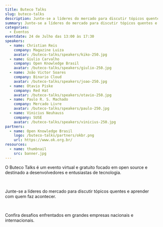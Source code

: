 ```yaml
---
title: Buteco Talks
slug: buteco-talks
description: Junte-se a líderes do mercado para discutir tópicos quentes e aprender com quem faz acontecer.
summary: Junte-se a líderes do mercado para discutir tópicos quentes e aprender com quem faz acontecer.
categories:
  - Eventos
eventdate: 24 de Julho das 13:00 às 17:30
speakers:
  - name: Christian Reis
    company: Magazine Luiza
    avatar: /buteco-talks/speakers/kiko-250.jpg
  - name: Giulio Carvalho
    company: Open Knowledge Brasil
    avatar: /buteco-talks/speakers/giulio-250.jpg
  - name: João Victor Soares
    company: Binario Cloud
    avatar: /buteco-talks/speakers/joao-250.jpg
  - name: Otavio Piske
    company: Red Hat
    avatar: /buteco-talks/speakers/otavio-250.jpg
  - name: Paulo R. S. Machado
    company: Mercado Livre
    avatar: /buteco-talks/speakers/paulo-250.jpg
  - name: Vinicius Neuhauss
    company: SUSE
    avatar: /buteco-talks/speakers/vinicius-250.jpg
partners:
  - name: Open Knowledge Brasil
    logo: /buteco-talks/partners/okbr.png
    url: https://www.ok.org.br/
resources:
  - name: thumbnail
    src: banner.jpg
---
```


O Buteco Talks é um evento virtual e gratuito focado em open source e destinado a desenvolvedores e entusiastas de tecnologia.

<br>

Junte-se a líderes do mercado para discutir tópicos quentes e aprender com quem faz acontecer.

<br>

Confira desafios enfrentados em grandes empresas nacionais e internacionais.
